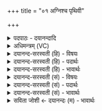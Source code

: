 +++
title = "०१ अग्निश्च पृथिवी"

+++
<details><summary>पदपाठः - दयानन्दादि</summary>

अ॒ग्निः। च॒। पृ॒थि॒वी। च॒। सन्न॑ते॒ऽइति॒ सम्ऽनते। ते इति॒ ते। मे॒। सम्। न॒म॒ता॒म्। अ॒दः। वा॒युः। च॒। अ॒न्तरि॑क्षम्। च॒। सन्न॑ते॒ इति॒ सम्ऽन॑ते। ते इति॒ ते। मे॒। सम्। न॒म॒ता॒म्। अ॒दः। आ॒दि॒त्यः। च॒। द्यौः। च॒। सन्नते॒ इति॒ सम्ऽन॑ते। ते इति॒ ते। मे॒। सम्। न॒म॒ता॒म्। अ॒दः। आपः॑। च॒। वरु॑णः। च॒। सन्न॑ते॒ इति॒ सम्ऽन॑ते। ते इति॒ ते। मे॒। सम्। न॒म॒ता॒म्। अ॒दः। स॒प्त। स॒ꣳसद॒ इति स॒म्ऽसदः। अ॒ष्ट॒मी। भू॒त॒साध॒नीति॑ भू॒त॒ऽसाध॑नी। सका॑मा॒निति॒ सऽका॑मान्। अध्व॑नः। कु॒रु॒। सं॒ज्ञान॒मिति॑ स॒म्ऽज्ञान॑म्। अ॒स्तु॒। मे॒। अ॒मुना॑। १।
</details>

<details><summary>अधिमन्त्रम् (VC)</summary>

- अग्न्यादयो देवताः
- याज्ञवल्क्य ऋषिः
- अभिकृतिः
- ऋषभः
</details>

<details><summary>दयानन्द-सरस्वती (हि) - विषयः</summary>

अब छब्बीसवें अध्याय का आरम्भ है। उस के प्रथम मन्त्र में मनुष्यों को तत्त्वों से यथावत् उपकार लेने चाहियें, इस विषय का वर्णन किया है ॥
</details>

<details><summary>दयानन्द-सरस्वती (हि) - पदार्थः</summary>

पदार्थान्वयभाषाः -  हे मनुष्यो ! जो जैसे (मे) मेरे लिए (अग्निः) अग्नि (च) और (पृथिवी) भूमि (च) भी (सन्नते) अनुकूल हैं (ते) वे (अदः) इस को (सन्नमताम्) अनुकूल करें, जो (मे) मेरे लिये (वायुः) पवन (च) और (अन्तरिक्षम्) आकाश (च) भी (सन्नते) अनूकूल हैं (ते) वे (अदः) इस को (सन्नमताम्) अनुकूल करें, जो (मे) मेरे लिये (आदित्यः) सूर्य (च) और (द्यौः) उसका प्रकाश (च) भी (सन्नते) अनुकूल हैं (ते) वे (अदः) इस को (सन्नमताम्) अनुकूल करें, जो (मे) मेरे अर्थ (आपः) जल (च) और (वरुणः) जल जिस का अवयव है, वह (च) भी (सन्नते) अनुकूल हैं (ते) वे दोनों (अदः) इस को (सन्नमताम्) अनुकूल करें, जो (अष्टमी) आठमी (भूतसाधनी) प्राणियों के कार्यों को सिद्ध करने हारी वा (सप्त) सात (संसदः) वे सभी जिन में अच्छे प्रकार स्थिर होते (सकामान्) समान कामना वाले (अध्वनः) मार्गों को करें, वैसे तुम (कुरु) करो (अमुना) इस प्रकार से (मे) मेरे लिये (संज्ञानम्) उत्तम ज्ञान (अस्तु) प्राप्त होवे, वैसे ही यह सब तुम लोगों के लिये भी प्राप्त होवे ॥१ ॥
</details>

<details><summary>दयानन्द-सरस्वती (हि) - भावार्थः</summary>

भावार्थभाषाः -  इस मन्त्र में वाचकलुप्तोपमालङ्कार है। यदि अग्नि आदि पञ्चतत्त्वों को यथावत् जान के कोई उन का प्रयोग करे तो वे वर्त्तमान उस अत्युत्तम सुख की प्राप्ति कराते हैं ॥१ ॥
</details>

<details><summary>दयानन्द-सरस्वती (सं) - विषयः</summary>

अथ मनुष्यैस्तत्त्वेभ्य उपकारा यथावत् संग्राह्या इत्याह ॥
</details>

<details><summary>दयानन्द-सरस्वती (सं) - पदार्थः</summary>

पदार्थान्वयभाषाः -  हे मनुष्या यथा ये मेऽग्निश्च पृथिवी च सन्नते ते अदः सन्नमतां ये मे वायुश्चान्तरिक्षं च सन्नते स्तस्ते अदः सन्नमताम्। ये मे आदित्यश्च द्यौश्च सन्नते ते अदः सन्नमतां ये म आपश्च वरुणश्च सन्नते स्तस्ते अदः सन्नमताम्। या अष्टमी भूतसाधनी सप्त संसदः सकामानध्वनः कुर्य्यात् तथा कुरु। अमुना मे संज्ञानमस्तु तथैतत्सर्वं युष्माकमप्यस्तु ॥१ ॥
</details>

<details><summary>दयानन्द-सरस्वती (सं) - भावार्थः</summary>

भावार्थभाषाः -  अत्र वाचकलुप्तोपमालङ्कारः। यद्यग्न्यादिपञ्चभूतानि यथावद्विज्ञाय कश्चित्प्रयुञ्जीत तर्हि तानि वर्त्तमानमदः सुखं प्रापयन्ति ॥१ ॥
</details>

<details><summary>सविता जोशी ← दयानन्दः (म) - भावार्थः</summary>

भावार्थभाषाः -  या मंत्रात वाचकलुप्तोपमालंकार आहे. जर अग्नी पंचतत्त्व यथावत जाणून कुणी त्याचा प्रयोग केल्यास ते उत्तम सुख भोगू शकतात.
</details>